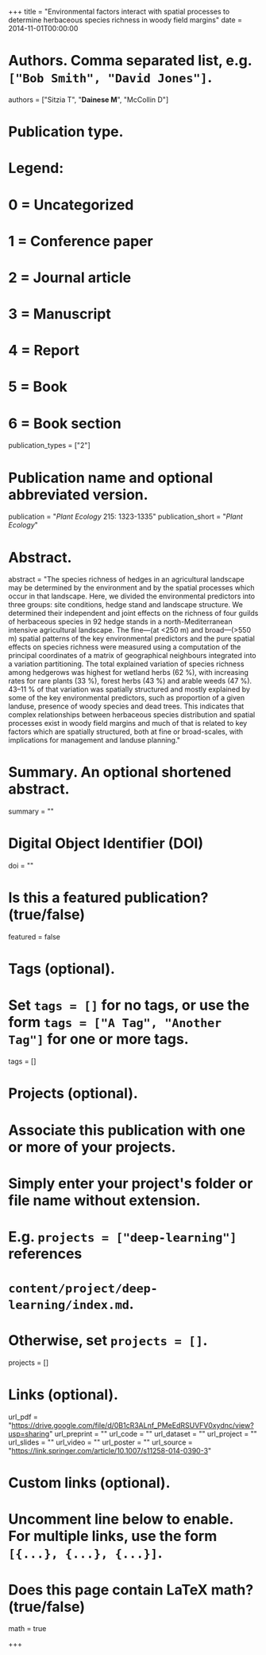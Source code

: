 +++
title = "Environmental factors interact with spatial processes to determine herbaceous species richness in woody field margins"
date = 2014-11-01T00:00:00

# Authors. Comma separated list, e.g. `["Bob Smith", "David Jones"]`.
authors = ["Sitzia T", "**Dainese M**", "McCollin D"]

# Publication type.
# Legend:
# 0 = Uncategorized
# 1 = Conference paper
# 2 = Journal article
# 3 = Manuscript
# 4 = Report
# 5 = Book
# 6 = Book section
publication_types = ["2"]

# Publication name and optional abbreviated version.
publication = "*Plant Ecology* 215: 1323-1335"
publication_short = "*Plant Ecology*"

# Abstract.
abstract = "The species richness of hedges in an agricultural landscape may be determined by the environment and by the spatial processes which occur in that landscape. Here, we divided the environmental predictors into three groups: site conditions, hedge stand and landscape structure. We determined their independent and joint effects on the richness of four guilds of herbaceous species in 92 hedge stands in a north-Mediterranean intensive agricultural landscape. The fine—(at <250 m) and broad—(>550 m) spatial patterns of the key environmental predictors and the pure spatial effects on species richness were measured using a computation of the principal coordinates of a matrix of geographical neighbours integrated into a variation partitioning. The total explained variation of species richness among hedgerows was highest for wetland herbs (62 %), with increasing rates for rare plants (33 %), forest herbs (43 %) and arable weeds (47 %). 43–11 % of that variation was spatially structured and mostly explained by some of the key environmental predictors, such as proportion of a given landuse, presence of woody species and dead trees. This indicates that complex relationships between herbaceous species distribution and spatial processes exist in woody field margins and much of that is related to key factors which are spatially structured, both at fine or broad-scales, with implications for management and landuse planning."

# Summary. An optional shortened abstract.
summary = ""

# Digital Object Identifier (DOI)
doi = ""

# Is this a featured publication? (true/false)
featured = false

# Tags (optional).
#   Set `tags = []` for no tags, or use the form `tags = ["A Tag", "Another Tag"]` for one or more tags.
tags = []

# Projects (optional).
#   Associate this publication with one or more of your projects.
#   Simply enter your project's folder or file name without extension.
#   E.g. `projects = ["deep-learning"]` references 
#   `content/project/deep-learning/index.md`.
#   Otherwise, set `projects = []`.
projects = []

# Links (optional).
url_pdf = "https://drive.google.com/file/d/0B1cR3ALnf_PMeEdRSUVFV0xydnc/view?usp=sharing"
url_preprint = ""
url_code = ""
url_dataset = ""
url_project = ""
url_slides = ""
url_video = ""
url_poster = ""
url_source = "https://link.springer.com/article/10.1007/s11258-014-0390-3"

# Custom links (optional).
#   Uncomment line below to enable. For multiple links, use the form `[{...}, {...}, {...}]`.


# Does this page contain LaTeX math? (true/false)
math = true

+++
